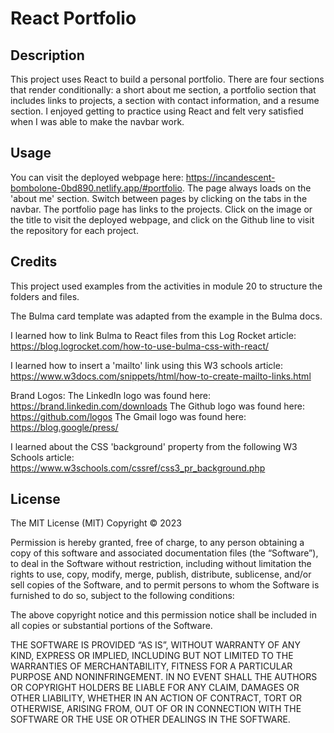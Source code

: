 # React Portfolio
## Description
This project uses React to build a personal portfolio. There are four sections that render conditionally: a short about me section, a portfolio section that includes links to projects, a section with contact information, and a resume section. I enjoyed getting to practice using React and felt very satisfied when I was able to make the navbar work. 

## Usage
You can visit the deployed webpage here: https://incandescent-bombolone-0bd890.netlify.app/#portfolio. The page always loads on the 'about me' section. Switch between pages by clicking on the tabs in the navbar. The portfolio page has links to the projects. Click on the image or the title to visit the deployed webpage, and click on the Github line to visit the repository for each project.

## Credits
This project used examples from the activities in module 20 to structure the folders and files.

The Bulma card template was adapted from the example in the Bulma docs.

I learned how to link Bulma to React files from this Log Rocket article: https://blog.logrocket.com/how-to-use-bulma-css-with-react/

I learned how to insert a 'mailto' link using this W3 schools article: https://www.w3docs.com/snippets/html/how-to-create-mailto-links.html

Brand Logos:
The LinkedIn logo was found here: https://brand.linkedin.com/downloads
The Github logo was found here: https://github.com/logos
The Gmail logo was found here: https://blog.google/press/ 

I learned about the CSS 'background' property from the following W3 Schools article: https://www.w3schools.com/cssref/css3_pr_background.php


## License
The MIT License (MIT)
Copyright © 2023

Permission is hereby granted, free of charge, to any person obtaining a copy of this software and associated documentation files (the “Software”), to deal in the Software without restriction, including without limitation the rights to use, copy, modify, merge, publish, distribute, sublicense, and/or sell copies of the Software, and to permit persons to whom the Software is furnished to do so, subject to the following conditions:

The above copyright notice and this permission notice shall be included in all copies or substantial portions of the Software.

THE SOFTWARE IS PROVIDED “AS IS”, WITHOUT WARRANTY OF ANY KIND, EXPRESS OR IMPLIED, INCLUDING BUT NOT LIMITED TO THE WARRANTIES OF MERCHANTABILITY, FITNESS FOR A PARTICULAR PURPOSE AND NONINFRINGEMENT. IN NO EVENT SHALL THE AUTHORS OR COPYRIGHT HOLDERS BE LIABLE FOR ANY CLAIM, DAMAGES OR OTHER LIABILITY, WHETHER IN AN ACTION OF CONTRACT, TORT OR OTHERWISE, ARISING FROM, OUT OF OR IN CONNECTION WITH THE SOFTWARE OR THE USE OR OTHER DEALINGS IN THE SOFTWARE.
